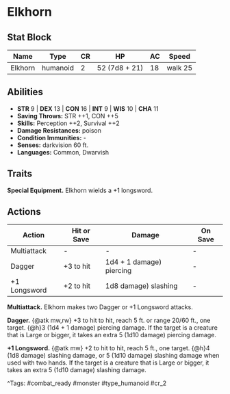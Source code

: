 # Elkhorn

## Stat Block

| Name | Type | CR | HP | AC | Speed |
|------|------|----|----|----|-------|
| Elkhorn | humanoid | 2 | 52 (7d8 + 21) | 18 | walk 25 |

## Abilities

- **STR** 9 | **DEX** 13 | **CON** 16 | **INT** 9 | **WIS** 10 | **CHA** 11
- **Saving Throws:** STR ++1, CON ++5  
- **Skills:** Perception ++2, Survival ++2  
- **Damage Resistances:** poison  
- **Condition Immunities:** -  
- **Senses:** darkvision 60 ft.  
- **Languages:** Common, Dwarvish

## Traits

**Special Equipment.** Elkhorn wields a +1 longsword.


## Actions

| Action | Hit or Save | Damage | On Save |
|--------|--------------|--------|----------|
| Multiattack | - | - | - |
| Dagger | +3 to hit | 1d4 + 1 damage) piercing | - |
| +1 Longsword | +2 to hit | 1d8 damage) slashing | - |

**Multiattack.** Elkhorn makes two Dagger or +1 Longsword attacks.

**Dagger.** {@atk mw,rw} +3 to hit to hit, reach 5 ft. or range 20/60 ft., one target. {@h}3 (1d4 + 1 damage) piercing damage. If the target is a creature that is Large or bigger, it takes an extra 5 (1d10 damage) piercing damage.

**+1 Longsword.** {@atk mw}  +2 to hit to hit, reach 5 ft., one target. {@h}4 (1d8 damage) slashing damage, or 5 (1d10 damage) slashing damage when used with two hands. If the target is a creature that is Large or bigger, it takes an extra 5 (1d10 damage) slashing damage.


^Tags: #combat_ready #monster #type_humanoid #cr_2